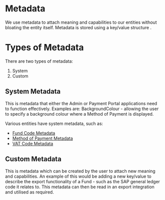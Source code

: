 # Metadata

We use metadata to attach meaning and capabilities to our entities without bloating the entity itself.
Metadata is stored using a key/value structure .

# Types of Metadata

There are two types of metadata:

1. System
2. Custom

## System Metadata

This is metadata that either the Admin or Payment Portal applications need to function effectively.
Examples are: BackgroundColour - allowing the user to specify a background colour where a Method of Payment is displayed.

Various entities have system metadata, such as:

* [Fund Code Metadata](metadata-fund.md)
* [Method of Payment Metadata](metadata-method-of-payment.md)
* [VAT Code Metadata](metadata-vat.md)

## Custom Metadata

This is metadata which can be created by the user to attach new meaning and capabilities.
An example of this would be adding a new key/value to describe the export functionality of a Fund - such as the SAP general ledger code it relates to.
This metadata can then be read in an export integration and utilised as required.